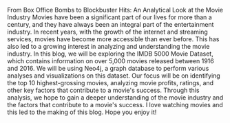 From Box Office Bombs to Blockbuster Hits: An Analytical Look at the Movie Industry
Movies have been a significant part of our lives for more than a century, and they have always been an integral part of the entertainment industry. In recent years, with the growth of the internet and streaming services, movies have become more accessible than ever before. This has also led to a growing interest in analyzing and understanding the movie industry.
In this blog, we will be exploring the IMDB 5000 Movie Dataset, which contains information on over 5,000 movies released between 1916 and 2016. We will be using Neo4j, a graph database to perform various analyses and visualizations on this dataset.
Our focus will be on identifying the top 10 highest-grossing movies, analyzing movie profits, ratings, and other key factors that contribute to a movie's success. Through this analysis, we hope to gain a deeper understanding of the movie industry and the factors that contribute to a movie's success.
I love watching movies and this led to the making of this blog. Hope you enjoy it!
